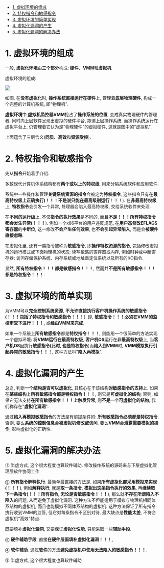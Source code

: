 
<!-- @import "[TOC]" {cmd="toc" depthFrom=1 depthTo=6 orderedList=false} -->

<!-- code_chunk_output -->

- [1. 虚拟环境的组成](#1-虚拟环境的组成)
- [2. 特权指令和敏感指令](#2-特权指令和敏感指令)
- [3. 虚拟环境的简单实现](#3-虚拟环境的简单实现)
- [4. 虚拟化漏洞的产生](#4-虚拟化漏洞的产生)
- [5. 虚拟化漏洞的解决办法](#5-虚拟化漏洞的解决办法)

<!-- /code_chunk_output -->

# 1. 虚拟环境的组成

一般, **虚拟化环境**由**三个部分**构成: **硬件**、**VMM**和**虚拟机**.

虚拟环境的组成:

![](./images/2019-07-01-17-48-32.png)

如图. 在**没有虚拟化**时, **操作系统直接运行在硬件**上, 管理着**底层物理硬件**, 构成一个完整的计算机系统, 即"物理机".

**虚拟环境**中,**虚拟机监控器VMM**抢占了**操作系统的位置**, 变成真实物理硬件的管理者, 同时向上层软件呈现出虚拟的硬件平台, 欺骗上层操作系统. 而操作系统运行在虚拟平台上, 仍管理着它认为是"物理硬件"的虚拟硬件, 这就是图中的"虚拟机".

上面蕴含了三层含义(**同质**、**高效**和**资源受控**).

# 2. 特权指令和敏感指令

先从**指令**开始着手介绍.

多数现代计算机体系结构都有**两个或以上的特权级**, 用来分隔系统软件和应用软件.

系统中一些操作和管理**关键系统资源的指令**会被定为**特权指令**, 这些指令只有在**最高特权级上正确执行(！！！不是说只能在最高级别运行！！！**). 在**非最高特权级**上, **特权指令**会引发一个异常, 处理器会陷入最高特权级, 交给系统软件来处理.

在**不同的运行级**上, 不仅**指令的执行效果**是不同的, 而且**不是！！！所有特权指令都会发生异常(！！！**). 例如一个x86平台的用户违反规范, 在**用户态修改EFLAGS寄存器**的**中断位**, 这一修改**不会产生任何效果**, 也**不会引起异常陷入**, 而是会**被硬件直接忽略**.

在虚拟化里, 还有一类指令被称为**敏感指令**, 即**操作特权资源的指令**, 包括修改虚拟机的运行模式或下面物理机的状态; 读写敏感的寄存器或内存, 例如时钟或中断寄存器; 访问存储保护系统、内存系统或地址重定位系统以及所有的I/O指令.

显然, **所有特权指令！！！**都是**敏感指令！！！**, 然而并**不是所有敏感指令！！！**都是**特权指令！！！**.

# 3. 虚拟环境的简单实现

为VMM可以**完全控制系统资源**, **不允许直接执行客户机操作系统的敏感指令(！！！包括了特权指令和敏感指令！！！**). 即, **敏感指令！！！**必须在**VMM的监控审查下进行！！！**, 或**经由VMM来完成**.

如果一个系统上**所有敏感指令**都是**特权指令！！！**, 则能用一个很简单的方法实现一个虚拟环境: 将**VMM运行在最高特权级**, **客户机OS**运行在**非最高特权级**上, 当**客户机OS**因执行**敏感指令(此时, 也是特权指令**)而**陷入到VMM**时, **VMM模拟执行引起异常的敏感指令！！！**, 这种方法叫"**陷入再模拟**".

# 4. 虚拟化漏洞的产生

总之, 判断**一个结构是否可以虚拟化**, 其核心在于该结构**对敏感指令的支持**上. 如果在**某些结构**上**所有敏感指令都是特权指令！！！**, 则它是**可虚拟化的结构**; 否则, 如果它无法支持**在所有敏感指令！！！上触发异常**, 则**不是一个可虚拟化的结构**, 我们称存在"**虚拟化漏洞**".

通过**陷入再模拟敏感指令**的方法是有前提条件的: **所有敏感指令必须都是特权指令**. 否则, 要么**系统的控制信息**会**被虚拟机修改或访问**, 要么**VMM**会**泄露需要模拟的操作**, 影响虚拟化的正确性.

# 5. 虚拟化漏洞的解决办法

⓵ 半虚方式, 这个很大程度也算软件辅助. 修改操作系统的源码来与下层虚拟化管理层软件协同工作

⓶ **所有指令解释执行**. 最简单最直接的方法是, 如果**所有虚拟化都采用模拟来实现(！！！**), 例如**解释执行**, 就是**取一条指令**, **模拟出这条指令执行的效果**, 再**继续取下一条指令(！！！所有指令, 无论是否敏感指令！！！**), 那么就**不存在所谓陷入不陷入**的问题, 从而避免了虚拟化漏洞. 这种方法不但能适用于模拟与物理机相同体系结构的虚拟机, 而且也能模拟不同体系结构的虚拟机. 这种方法保证了所有指令执行收到VMM的监管, 但它对每条指令不区别对待, 最大缺点是**性能太差**, 不符合虚拟机"高效"特点.

既要填补**虚拟化漏洞**, 又要保证**虚拟化性能**, 只能采取一些**辅助手段**.

⓷ **硬件辅助手段**. 直接**在硬件层面填补虚拟化漏洞！！！**,

⓸ **软件辅助**. 通过**软件**的方法**避免虚拟机中使用无法陷入的敏感指令！！！**.

⓹ 半虚方式, 这个很大程度也算软件辅助